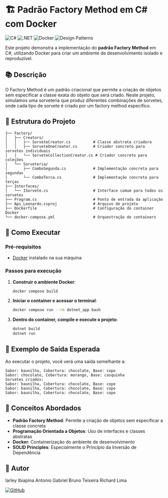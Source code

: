 # 🏗️ Padrão Factory Method em C# com Docker

![C#](https://img.shields.io/badge/C%23-239120?logo=c-sharp&logoColor=white)
![.NET](https://img.shields.io/badge/.NET-512BD4?logo=dotnet&logoColor=white)
![Docker](https://img.shields.io/badge/Docker-2496ED?logo=docker&logoColor=white)
![Design Patterns](https://img.shields.io/badge/Design%20Patterns-Factory%20Method-orange)

Este projeto demonstra a implementação do **padrão Factory Method** em C#, utilizando Docker para criar um ambiente de desenvolvimento isolado e reproduzível.

## 📚 Descrição

O Factory Method é um padrão criacional que permite a criação de objetos sem especificar a classe exata do objeto que será criado. Neste projeto, simulamos uma sorveteria que produz diferentes combinações de sorvetes, onde cada tipo de sorvete é criado por um factory method específico.

## 🧱 Estrutura do Projeto

```
├── Factory/
│   ├── Creators/
│   │   ├── SorveteCreator.cs          # Classe abstrata criadora
│   │   ├── SorveteOneCreator.cs       # Criador concreto para sorvetes individuais
│   │   └── SorveteCollectionCreator.cs # Criador concreto para coleções
│   └── Sorveteria/
│       ├── ComboSegunda.cs            # Implementação concreta para segundas
│       └── ComboTerca.cs              # Implementação concreta para terças
├── Interfaces/
│   └── ISorvete.cs                    # Interface comum para todos os sorvetes
├── Program.cs                         # Ponto de entrada da aplicação
├── Aps_Leonardo.csproj                # Arquivo de projeto
├── Dockerfile                         # Configuração do container Docker
└── docker-compose.yml                 # Orquestração de containers
```

## 🚀 Como Executar

### Pré-requisitos
- [Docker](https://www.docker.com/get-started) instalado na sua máquina

### Passos para execução

1. **Construir o ambiente Docker**:
   ```bash
   docker compose build
   ```

2. **Iniciar o container e acessar o terminal**:
   ```bash
   docker compose run --rm dotnet_app bash
   ```

3. **Dentro do container, compile e execute o projeto**:
   ```bash
   dotnet build
   dotnet run
   ```

## 🧪 Exemplo de Saída Esperada

Ao executar o projeto, você verá uma saída semelhante a:

```
Sabor: baunilha, Cobertura: chocolate, Base: copo
Sabor: chocolate, Cobertura: morango, Base: casquinha
Sorvetes criados:
Sabor: baunilha, Cobertura: chocolate, Base: copo
Sabor: baunilha, Cobertura: chocolate, Base: copo
Sabor: baunilha, Cobertura: chocolate, Base: copo
```

## 🧠 Conceitos Abordados

- **Padrão Factory Method**: Permite a criação de objetos sem especificar a classe concreta
- **Programação Orientada a Objetos**: Uso de interfaces e classes abstratas
- **Docker**: Containerização do ambiente de desenvolvimento
- **SOLID Principles**: Especialmente o Princípio da Inversão de Dependência

## 👤 Autor

Iarley Ibiapina 
Antonio Gabriel
Bruno Teixeira
Richard Lima

[![GitHub](https://img.shields.io/badge/GitHub-100000?logo=github&logoColor=white)](https://github.com/iarleyibiapina)
